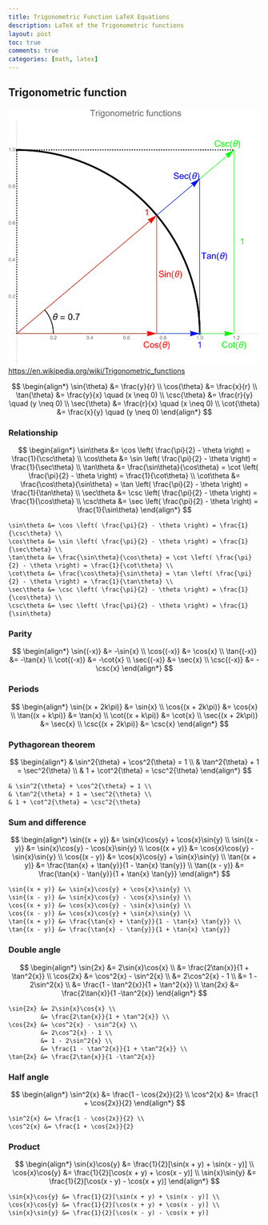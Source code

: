 ```yaml
---
title: Trigonometric Function LaTeX Equations
description: LaTeX of the Trigonometric functions
layout: post
toc: true
comments: true
categories: [math, latex]
---
```


## Trigonometric function

![trigonometric_functions](/images/posts/trig-function-diagram.svg)
https://en.wikipedia.org/wiki/Trigonometric_functions

$$
\begin{align*}
\sin{\theta} &= \frac{y}{r} \\
\cos{\theta} &= \frac{x}{r} \\
\tan{\theta} &= \frac{y}{x} \quad (x \neq 0) \\
\csc{\theta} &= \frac{r}{y} \quad (y \neq 0) \\
\sec{\theta} &= \frac{r}{x} \quad (x \neq 0) \\
\cot{\theta} &= \frac{x}{y} \quad (y \neq 0)
\end{align*}
$$

### Relationship

$$
\begin{align*}
\sin\theta &= \cos \left( \frac{\pi}{2} - \theta \right) = \frac{1}{\csc\theta} \\
\cos\theta &= \sin \left( \frac{\pi}{2} - \theta \right) = \frac{1}{\sec\theta} \\
\tan\theta &= \frac{\sin\theta}{\cos\theta} = \cot \left( \frac{\pi}{2} - \theta \right) = \frac{1}{\cot\theta} \\
\cot\theta &= \frac{\cos\theta}{\sin\theta} = \tan \left( \frac{\pi}{2} - \theta \right) = \frac{1}{\tan\theta} \\
\sec\theta &= \csc \left( \frac{\pi}{2} - \theta \right) = \frac{1}{\cos\theta} \\
\csc\theta &= \sec \left( \frac{\pi}{2} - \theta \right) = \frac{1}{\sin\theta}
\end{align*}
$$

```text
\sin\theta &= \cos \left( \frac{\pi}{2} - \theta \right) = \frac{1}{\csc\theta} \\
\cos\theta &= \sin \left( \frac{\pi}{2} - \theta \right) = \frac{1}{\sec\theta} \\
\tan\theta &= \frac{\sin\theta}{\cos\theta} = \cot \left( \frac{\pi}{2} - \theta \right) = \frac{1}{\cot\theta} \\
\cot\theta &= \frac{\cos\theta}{\sin\theta} = \tan \left( \frac{\pi}{2} - \theta \right) = \frac{1}{\tan\theta} \\
\sec\theta &= \csc \left( \frac{\pi}{2} - \theta \right) = \frac{1}{\cos\theta} \\
\csc\theta &= \sec \left( \frac{\pi}{2} - \theta \right) = \frac{1}{\sin\theta}
```

### Parity

$$
\begin{align*}
\sin{(-x)} &= -\sin{x} \\
\cos{(-x)} &= \cos{x} \\
\tan{(-x)} &= -\tan{x} \\
\cot{(-x)} &= -\cot{x} \\
\sec{(-x)} &= \sec{x} \\
\csc{(-x)} &= -\csc{x}
\end{align*}
$$

### Periods

$$
\begin{align*}
\sin{(x + 2k\pi)} &= \sin{x} \\
\cos{(x + 2k\pi)} &= \cos{x} \\
\tan{(x + k\pi)} &= \tan{x} \\
\cot{(x + k\pi)} &= \cot{x} \\
\sec{(x + 2k\pi)} &= \sec{x} \\
\csc{(x + 2k\pi)} &= \csc{x}
\end{align*}
$$

### Pythagorean theorem

$$
\begin{align*}
& \sin^2{\theta} + \cos^2{\theta} = 1 \\
& \tan^2{\theta} + 1 = \sec^2{\theta} \\
& 1 + \cot^2{\theta} = \csc^2{\theta}
\end{align*}
$$

```text
& \sin^2{\theta} + \cos^2{\theta} = 1 \\
& \tan^2{\theta} + 1 = \sec^2{\theta} \\
& 1 + \cot^2{\theta} = \csc^2{\theta}
```

### Sum and difference

$$
\begin{align*}
\sin{(x + y)} &= \sin{x}\cos{y} + \cos{x}\sin{y} \\
\sin{(x - y)} &= \sin{x}\cos{y} - \cos{x}\sin{y} \\
\cos{(x + y)} &= \cos{x}\cos{y} - \sin{x}\sin{y} \\
\cos{(x - y)} &= \cos{x}\cos{y} + \sin{x}\sin{y} \\
\tan{(x + y)} &= \frac{\tan{x} + \tan{y}}{1 - \tan{x} \tan{y}} \\
\tan{(x - y)} &= \frac{\tan{x} - \tan{y}}{1 + \tan{x} \tan{y}}
\end{align*}
$$

```text
\sin{(x + y)} &= \sin{x}\cos{y} + \cos{x}\sin{y} \\
\sin{(x - y)} &= \sin{x}\cos{y} - \cos{x}\sin{y} \\
\cos{(x + y)} &= \cos{x}\cos{y} - \sin{x}\sin{y} \\
\cos{(x - y)} &= \cos{x}\cos{y} + \sin{x}\sin{y} \\
\tan{(x + y)} &= \frac{\tan{x} + \tan{y}}{1 - \tan{x} \tan{y}} \\
\tan{(x - y)} &= \frac{\tan{x} - \tan{y}}{1 + \tan{x} \tan{y}}
```

### Double angle

$$
\begin{align*}
\sin{2x} &= 2\sin{x}\cos{x} \\
         &= \frac{2\tan{x}}{1 + \tan^2{x}} \\
\cos{2x} &= \cos^2{x} - \sin^2{x} \\
         &= 2\cos^2{x} - 1 \\
         &= 1 - 2\sin^2{x} \\
         &= \frac{1 - \tan^2{x}}{1 + \tan^2{x}} \\
\tan{2x} &= \frac{2\tan{x}}{1 -\tan^2{x}}
\end{align*}
$$

```text
\sin{2x} &= 2\sin{x}\cos{x} \\
         &= \frac{2\tan{x}}{1 + \tan^2{x}} \\
\cos{2x} &= \cos^2{x} - \sin^2{x} \\
         &= 2\cos^2{x} - 1 \\
         &= 1 - 2\sin^2{x} \\
         &= \frac{1 - \tan^2{x}}{1 + \tan^2{x}} \\
\tan{2x} &= \frac{2\tan{x}}{1 -\tan^2{x}}
```

### Half angle

$$
\begin{align*}
\sin^2{x} &= \frac{1 - \cos{2x}}{2} \\
\cos^2{x} &= \frac{1 + \cos{2x}}{2}
\end{align*}
$$

```text
\sin^2{x} &= \frac{1 - \cos{2x}}{2} \\
\cos^2{x} &= \frac{1 + \cos{2x}}{2}
```

### Product

$$
\begin{align*}
\sin{x}\cos{y} &= \frac{1}{2}[\sin(x + y) + \sin(x - y)] \\
\cos{x}\cos{y} &= \frac{1}{2}[\cos(x + y) + \cos(x - y)] \\
\sin{x}\sin{y} &= \frac{1}{2}[\cos(x - y) - \cos(x + y)]
\end{align*}
$$

```text
\sin{x}\cos{y} &= \frac{1}{2}[\sin(x + y) + \sin(x - y)] \\
\cos{x}\cos{y} &= \frac{1}{2}[\cos(x + y) + \cos(x - y)] \\
\sin{x}\sin{y} &= \frac{1}{2}[\cos(x - y) - \cos(x + y)]
```
